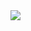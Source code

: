 <img src="https://img.shields.io/badge/React-61DAFB?style=flat-square&logo=React&logoColor=skyblue"/>
